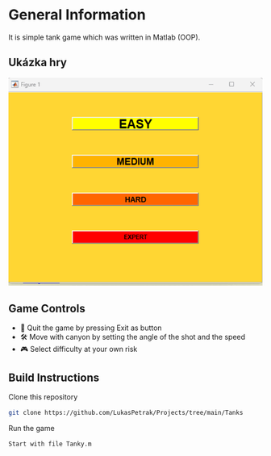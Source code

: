 
# General Information

It is simple tank game which was written in Matlab (OOP). 

## Ukázka hry

![Ukázka hry](https://github.com/LukasPetrak/Projects/blob/main/Tanks/gif.gif)

## Game Controls

- 🚀 Quit the game by pressing Exit as button
- 🛠️ Move with canyon by setting the angle of the shot and the speed 
- 🎮 Select difficulty at your own risk

## Build Instructions

Clone this repository
   ```bash
   git clone https://github.com/LukasPetrak/Projects/tree/main/Tanks
   ```
Run the game
   ```bash
   Start with file Tanky.m
